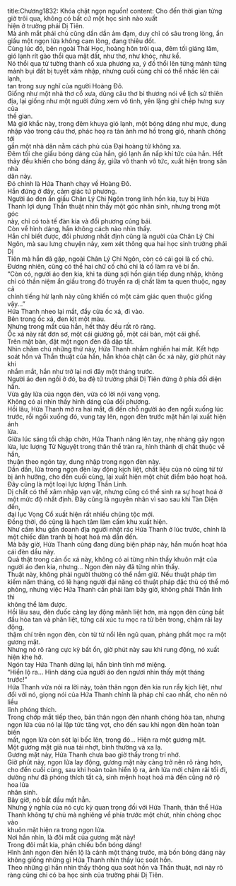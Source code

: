 title:Chương1832: Khóa chặt ngọn nguồn!
content:
Cho đến thời gian từng giờ trôi qua, không có bất cứ một học sinh nào xuất<br>hiện ở trường phái Dị Tiên.<br>Mà ánh mắt phái chủ cũng dần dần ảm đạm, duy chỉ có sâu trong lòng, ẩn<br>giấu một ngọn lửa không cam lòng, đang thiêu đốt.<br>Cùng lúc đó, bên ngoài Thái Học, hoàng hôn trôi qua, đêm tối giáng lâm,<br>gió lạnh rít gào thổi qua mặt đất, như thơ, như khóc, như kể.<br>Nó thổi qua từ tường thành cổ xưa phương xa, ý đồ thổi lên từng mảnh từng<br>mảnh bụi đất bị tuyết xâm nhập, nhưng cuối cùng chỉ có thể nhấc lên cái lạnh,<br>tan trong suy nghĩ của người Hoàng Đô.<br>Giống như một nhà thơ cổ xưa, dùng câu thơ bi thương nói vể lịch sử thiên<br>địa, lại giống như một người đứng xem vô tình, yên lặng ghi chép hưng suy của<br>thế gian.<br>Mà giờ khắc này, trong đêm khuya gió lạnh, một bóng dáng như mực, dung<br>nhập vào trong câu thơ, phác hoạ ra tàn ảnh mơ hồ trong gió, nhanh chóng tới<br>gần một nhà dân nằm cách phủ của Đại hoàng tử không xa.<br>Đêm tối che giấu bóng dáng của hắn, gió lạnh ẩn nấp khí tức của hắn. Hết<br>thảy đều khiến cho bóng dáng ấy, giữa vô thanh vô tức, xuất hiện trong sân nhà<br>dân này.<br>Đó chính là Hứa Thanh chạy về Hoàng Đô.<br>Hắn đứng ở đây, cảm giác tứ phương.<br>Người áo đen ẩn giấu Chân Lý Chi Ngôn trong linh hồn kia, tuy bị Hứa<br>Thanh lợi dụng Thần thuật nhìn thấy một góc nhân sinh, nhưng trong một góc<br>này, chỉ có toà tế đàn kia và đối phương cúng bái.<br>Còn về hình dáng, hắn không cách nào nhìn thấy.<br>Hắn chỉ biết được, đối phương nhất định cũng là người của Chân Lý Chi<br>Ngôn, mà sau lưng chuyện này, xem xét thông qua hai học sinh trường phái Dị<br>Tiên mà hắn đã gặp, ngoài Chân Lý Chi Ngôn, còn có cái gọi là cố chủ.<br>Đương nhiên, cũng có thể hai chữ cố chủ chỉ là cố làm ra vẻ bí ẩn.<br>“Còn có, người áo đen kia, khi ta dùng sợi hồn gián tiếp dung nhập, không<br>chỉ có thần niệm ẩn giấu trong đó truyền ra dị chất làm ta quen thuộc, ngay cả<br>chính tiếng hừ lạnh này cũng khiến có một cảm giác quen thuộc giống vậy...”<br>Hứa Thanh nheo lại mắt, đẩy cửa ốc xá, đi vào.<br>Bên trong ốc xá, đen kịt một màu.<br>Nhưng trong mắt của hắn, hết thảy đều rất rõ ràng.<br>Ốc xá này rất đơn sơ, một cái giường gỗ, một cái bàn, một cái ghế.<br>Trên mặt bàn, đặt một ngọn đèn đã dập tắt.<br>Nhìn chăm chú những thứ này, Hứa Thanh nhắm nghiền hai mắt. Kết hợp<br>soát hồn và Thần thuật của hắn, hắn khóa chặt căn ốc xá này, giờ phút này khi<br>nhắm mắt, hắn như trở lại nơi đây một tháng trước.<br>Người áo đen ngồi ở đó, ba đệ tử trường phái Dị Tiên đứng ở phía đối diện<br>hắn.<br>Vừa gảy lửa của ngọn đèn, vừa có lời nói vang vọng.<br>Không có ai nhìn thấy hình dáng của đối phương.<br>Hồi lâu, Hứa Thanh mở ra hai mắt, đi đến chỗ người áo đen ngồi xuống lúc<br>trước, rồi ngồi xuống đó, vung tay lên, ngọn đèn trước mặt hắn lại xuất hiện ánh<br>lửa.<br>Giữa lúc sáng tối chập chờn, Hứa Thanh nâng lên tay, nhẹ nhàng gảy ngọn<br>lửa, lực lượng Tử Nguyệt trong thân thể tràn ra, hình thành dị chất thuộc về hắn,<br>thuận theo ngón tay, dung nhập trong ngọn đèn này.<br>Dần dần, lửa trong ngọn đèn lay động kịch liệt, chất liệu của nó cũng từ từ<br>bị ảnh hưởng, cho đến cuối cùng, lại xuất hiện một chút điềm báo hoạt hoá.<br>Đây cũng là một loại lực lượng Thần Linh.<br>Dị chất có thể xâm nhập vạn vật, nhưng cũng có thể sinh ra sự hoạt hoá ở<br>một mức độ nhất định. Đây cũng là nguyên nhân vì sao sau khi Tàn Diện đến,<br>đại lục Vọng Cổ xuất hiện rất nhiều chủng tộc mới.<br>Đồng thời, đó cũng là hạch tâm làm cấm khu xuất hiện.<br>Như cấm khu gần doanh địa người nhặt rác Hứa Thanh ở lúc trước, chính là<br>một chiếc đàn tranh bị hoạt hoá mà dẫn đến.<br>Mà bây giờ, Hứa Thanh cũng đang dùng biện pháp này, hắn muốn hoạt hóa<br>cái đèn dầu này.<br>Quả thật trong cản ốc xá này, không có ai từng nhìn thấy khuôn mặt của<br>người áo đen kia, nhưng... Ngọn đèn này đã từng nhìn thấy.<br>Thuật này, không phải người thường có thể nắm giữ. Nếu thuật pháp tìm<br>kiếm năm tháng, có lẽ hạng người đại năng có thuật pháp đặc thù có thể mô<br>phỏng, nhưng việc Hứa Thanh cần phải làm bây giờ, không phải Thần linh thì<br>không thể làm được.<br>Hồi lâu sau, đèn đuốc càng lay động mãnh liệt hơn, mà ngọn đèn cũng bắt<br>đầu hòa tan và phân liệt, từng cái xúc tu mọc ra từ bên trong, chậm rãi lay động,<br>thậm chí trên ngọn đèn, còn từ từ nổi lên ngũ quan, phảng phất mọc ra một<br>gương mặt.<br>Nhưng nó rõ ràng cực kỳ bất ổn, giờ phút này sau khi rung động, nó xuất<br>hiện khe hở.<br>Ngón tay Hứa Thanh dừng lại, hắn bình tĩnh mở miệng.<br>“Hiển lộ ra… Hình dáng của người áo đen ngươi nhìn thấy một tháng<br>trước!”<br>Hứa Thanh vừa nói ra lời này, toàn thân ngọn đèn kia run rẩy kịch liệt, như<br>đối với nó, giọng nói của Hứa Thanh chính là pháp chỉ cao nhất, cho nên nó liều<br>lĩnh phóng thích.<br>Trong chớp mắt tiếp theo, bản thân ngọn đèn nhanh chóng hòa tan, nhưng<br>ngọn lửa của nó lại lập tức tăng vọt, cho đến sau khi ngọn đèn hoàn toàn biến<br>mất, ngọn lửa còn sót lại bốc lên, trong đó... Hiện ra một gương mặt.<br>Một gương mặt già nua tái nhợt, bình thường và xa lạ.<br>Gương mặt này, Hứa Thanh chưa bao giờ thấy trong trí nhớ.<br>Giờ phút này, ngọn lửa lay động, gương mặt này càng trở nên rõ ràng hơn,<br>cho đến cuối cùng, sau khi hoàn toàn hiển lộ ra, ánh lửa mới chậm rãi tối đi,<br>dường như đã phóng thích tất cả, sinh mệnh hoạt hoá mà đến cũng nở rộ hoa lửa<br>nhân sinh.<br>Bây giờ, nó bắt đầu mất hẳn.<br>Nhưng ý nghĩa của nó cực kỳ quan trọng đối với Hứa Thanh, thân thể Hứa<br>Thanh không tự chủ mà nghiêng về phía trước một chút, nhìn chòng chọc vào<br>khuôn mặt hiện ra trong ngọn lửa.<br>Nơi hắn nhìn, là đôi mắt của gương mặt này!<br>Trong đôi mắt kia, phản chiếu bốn bóng dáng!<br>Hình ảnh ngọn đèn hiển lộ là cảnh một tháng trước, mà bốn bóng dáng này<br>không giống những gì Hứa Thanh nhìn thấy lúc soát hồn.<br>Theo những gì hắn nhìn thấy thông qua soát hồn và Thần thuật, nơi này rõ<br>ràng cũng chỉ có ba học sinh của trường phái Dị Tiên.